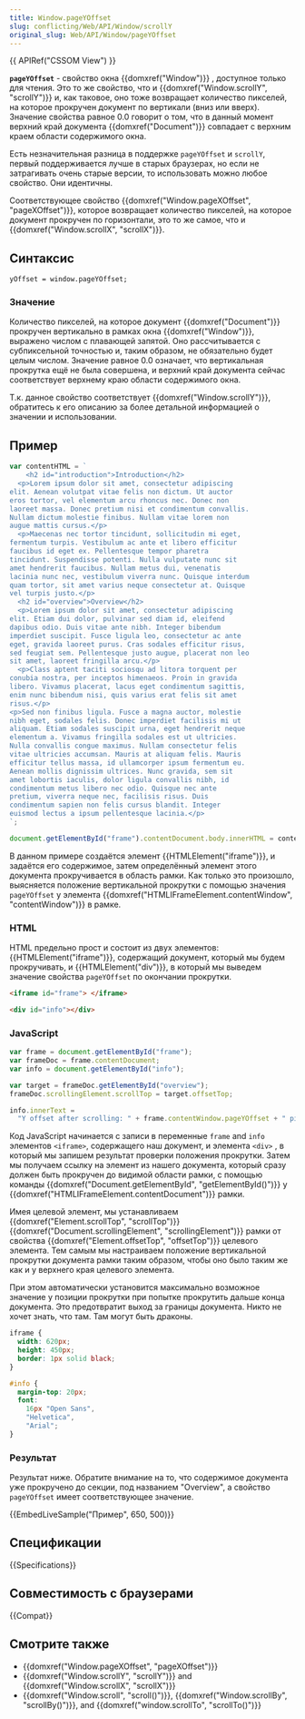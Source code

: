 ```yaml
---
title: Window.pageYOffset
slug: conflicting/Web/API/Window/scrollY
original_slug: Web/API/Window/pageYOffset
---
```


{{ APIRef("CSSOM View") }}

**`pageYOffset`** - свойство окна {{domxref("Window")}} , доступное только для чтения. Это то же свойство, что и {{domxref("Window.scrollY", "scrollY")}} и, как таковое, оно тоже возвращает количество пикселей, на которое прокручен документ по вертикали (вниз или вверх). Значение свойства равное 0.0 говорит о том, что в данный момент верхний край документа {{domxref("Document")}} совпадает с верхним краем области содержимого окна.

Есть незначительная разница в поддержке `pageYOffset` и `scrollY`, первый поддерживается лучше в старых браузерах, но если не затрагивать очень старые версии, то использовать можно любое свойство. Они идентичны.

Соответствующее свойство {{domxref("Window.pageXOffset", "pageXOffset")}}, которое возвращает количество пикселей, на которое документ прокручен по горизонтали, это то же самое, что и {{domxref("Window.scrollX", "scrollX")}}.

## Синтаксис

```
yOffset = window.pageYOffset;
```

### Значение

Количество пикселей, на которое документ {{domxref("Document")}} прокручен вертикально в рамках окна {{domxref("Window")}}, выражено числом с плавающей запятой. Оно рассчитывается с субпиксельной точностью и, таким образом, не обязательно будет целым числом. Значение равное 0.0 означает, что вертикальная прокрутка ещё не была совершена, и верхний край документа сейчас соответствует верхнему краю области содержимого окна.

Т.к. данное свойство соответствует {{domxref("Window.scrollY")}}, обратитесь к его описанию за более детальной информацией о значении и использовании.

## Пример

```js hidden
var contentHTML = `
    <h2 id="introduction">Introduction</h2>
  <p>Lorem ipsum dolor sit amet, consectetur adipiscing
elit. Aenean volutpat vitae felis non dictum. Ut auctor
eros tortor, vel elementum arcu rhoncus nec. Donec non
laoreet massa. Donec pretium nisi et condimentum convallis.
Nullam dictum molestie finibus. Nullam vitae lorem non
augue mattis cursus.</p>
  <p>Maecenas nec tortor tincidunt, sollicitudin mi eget,
fermentum turpis. Vestibulum ac ante et libero efficitur
faucibus id eget ex. Pellentesque tempor pharetra
tincidunt. Suspendisse potenti. Nulla vulputate nunc sit
amet hendrerit faucibus. Nullam metus dui, venenatis
lacinia nunc nec, vestibulum viverra nunc. Quisque interdum
quam tortor, sit amet varius neque consectetur at. Quisque
vel turpis justo.</p>
  <h2 id="overview">Overview</h2>
  <p>Lorem ipsum dolor sit amet, consectetur adipiscing
elit. Etiam dui dolor, pulvinar sed diam id, eleifend
dapibus odio. Duis vitae ante nibh. Integer bibendum
imperdiet suscipit. Fusce ligula leo, consectetur ac ante
eget, gravida laoreet purus. Cras sodales efficitur risus,
sed feugiat sem. Pellentesque justo augue, placerat non leo
sit amet, laoreet fringilla arcu.</p>
  <p>Class aptent taciti sociosqu ad litora torquent per
conubia nostra, per inceptos himenaeos. Proin in gravida
libero. Vivamus placerat, lacus eget condimentum sagittis,
enim nunc bibendum nisi, quis varius erat felis sit amet
risus.</p>
<p>Sed non finibus ligula. Fusce a magna auctor, molestie
nibh eget, sodales felis. Donec imperdiet facilisis mi ut
aliquam. Etiam sodales suscipit urna, eget hendrerit neque
elementum a. Vivamus fringilla sodales est ut ultricies.
Nulla convallis congue maximus. Nullam consectetur felis
vitae ultricies accumsan. Mauris at aliquam felis. Mauris
efficitur tellus massa, id ullamcorper ipsum fermentum eu.
Aenean mollis dignissim ultrices. Nunc gravida, sem sit
amet lobortis iaculis, dolor ligula convallis nibh, id
condimentum metus libero nec odio. Quisque nec ante
pretium, viverra neque nec, facilisis risus. Duis
condimentum sapien non felis cursus blandit. Integer
euismod lectus a ipsum pellentesque lacinia.</p>
`;

document.getElementById("frame").contentDocument.body.innerHTML = contentHTML;
```

В данном примере создаётся элемент {{HTMLElement("iframe")}}, и задаётся его содержимое, затем определённый элемент этого документа прокручивается в область рамки. Как только это произошло, выясняется положение вертикальной прокрутки с помощью значения `pageYOffset` у элемента {{domxref("HTMLIFrameElement.contentWindow", "contentWindow")}} в рамке.

### HTML

HTML предельно прост и состоит из двух элементов: {{HTMLElement("iframe")}}, содержащий документ, который мы будем прокручивать, и {{HTMLElement("div")}}, в который мы выведем значение свойства `pageYOffset` по окончании прокрутки.

```html
<iframe id="frame"> </iframe>

<div id="info"></div>
```

### JavaScript

```js
var frame = document.getElementById("frame");
var frameDoc = frame.contentDocument;
var info = document.getElementById("info");

var target = frameDoc.getElementById("overview");
frameDoc.scrollingElement.scrollTop = target.offsetTop;

info.innerText =
  "Y offset after scrolling: " + frame.contentWindow.pageYOffset + " pixels";
```

Код JavaScript начинается с записи в переменные `frame` and `info` элементов `<iframe>`, содержащего наш документ, и элемента `<div>` , в который мы запишем результат проверки положения прокрутки. Затем мы получаем ссылку на элемент из нашего документа, который сразу должен быть прокручен до видимой области рамки, с помощью команды {{domxref("Document.getElementById", "getElementById()")}} у {{domxref("HTMLIFrameElement.contentDocument")}} рамки.

Имея целевой элемент, мы устанавливаем {{domxref("Element.scrollTop", "scrollTop")}} {{domxref("Document.scrollingElement", "scrollingElement")}} рамки от свойства {{domxref("Element.offsetTop", "offsetTop")}} целевого элемента. Тем самым мы настраиваем положение вертикальной прокрутки документа рамки таким образом, чтобы оно было таким же как и у верхнего края целевого элемента.

При этом автоматически установится максимально возможное значение у позиции прокрутки при попытке прокрутить дальше конца документа. Это предотвратит выход за границы документа. Никто не хочет знать, что там. Там могут быть драконы.

```css hidden
iframe {
  width: 620px;
  height: 450px;
  border: 1px solid black;
}

#info {
  margin-top: 20px;
  font:
    16px "Open Sans",
    "Helvetica",
    "Arial";
}
```

### Результат

Результат ниже. Обратите внимание на то, что содержимое документа уже прокручено до секции, под названием "Overview", а свойство `pageYOffset` имеет соответствующее значение.

{{EmbedLiveSample("Пример", 650, 500)}}

## Спецификации

{{Specifications}}

## Совместимость с браузерами

{{Compat}}

## Смотрите также

- {{domxref("Window.pageXOffset", "pageXOffset")}}
- {{domxref("Window.scrollY", "scrollY")}} and {{domxref("Window.scrollX", "scrollX")}}
- {{domxref("Window.scroll", "scroll()")}}, {{domxref("Window.scrollBy", "scrollBy()")}}, and {{domxref("window.scrollTo", "scrollTo()")}}
